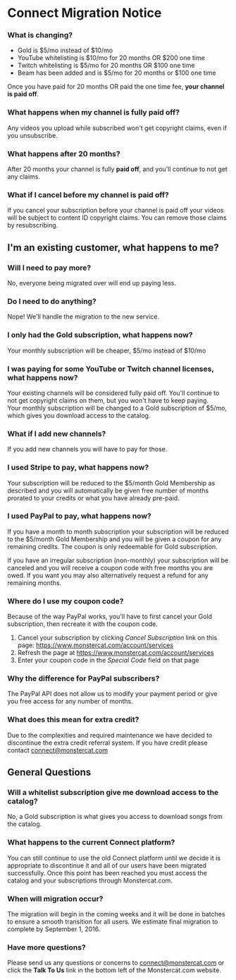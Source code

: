 # Connect Migration Notice

### What is changing?
 - Gold is $5/mo instead of $10/mo
 - YouTube whitelisting is $10/mo for 20 months OR $200 one time
 - Twitch whitelisting is $5/mo for 20 months OR $100 one time
 - Beam has been added and is $5/mo for 20 months or $100 one time

Once you have paid for 20 months OR paid the one time fee, **your channel is paid off**.

### What happens when my channel is fully **paid off**?
Any videos you upload while subscribed won't get copyright claims, even if you unsubscribe.

### What happens after 20 months?
After 20 months your channel is fully **paid off**, and you'll continue to not get any claims.

### What if I cancel before my channel is paid off?
If you cancel your subscription before your channel is paid off your videos will be subject to content ID copyright claims. You can remove those claims by resubscribing.

## I'm an existing customer, what happens to me?

### Will I need to pay more?
No, everyone being migrated over will end up paying less.

### Do I need to do anything?
Nope! We'll handle the migration to the new service.

### I only had the Gold subscription, what happens now?
Your monthly subscription will be cheaper, $5/mo instead of $10/mo

### I was paying for some YouTube or Twitch channel licenses, what happens now?
Your existing channels will be considered fully paid off. You'll continue to not get copyright claims on them, but you won't have to keep paying.  
Your monthly subscription will be changed to a Gold subscription of $5/mo, which gives you download access to the catalog.

### What if I add new channels?
If you add new channels you will have to pay for those.

### I used Stripe to pay, what happens now?
Your subscription will be reduced to the $5/month Gold Membership as described and you will automatically be given free number of months prorated to your credits or what you have already pre-paid.

### I used PayPal to pay, what happens now?
If you have a month to month subscription your subscription will be reduced to the $5/month Gold Membership and you will be given a coupon for any remaining credits. The coupon is only redeemable for Gold subscription.

If you have an irregular subscription (non-monthly) your subscription will be canceled and you will receive a coupon code with free months you are owed. If you want you may also alternatively request a refund for any remaining months.

### Where do I use my coupon code?
Because of the way PayPal works, you'll have to first cancel your Gold subscription, then recreate it with the coupon code.

1. Cancel your subscription by clicking *Cancel Subscription* link on this page: https://www.monstercat.com/account/services
2. Refresh the page at https://www.monstercat.com/account/services
3. Enter your coupon code in the *Special Code* field on that page

### Why the difference for PayPal subscribers?

The PayPal API does not allow us to modify your payment period or give you free access for any number of months.

### What does this mean for extra credit?
Due to the complexities and required maintenance we have decided to discontinue the extra credit referral system. If you have credit please contact connect@monstercat.com

## General Questions

### Will a whitelist subscription give me download access to the catalog?
No, a Gold subscription is what gives you access to download songs from the catalog.

### What happens to the current Connect platform?
You can still continue to use the old Connect platform until we decide it is appropriate to discontinue it and all of our users have been migrated successfully. Once this point has been reached you must access the catalog and your subscriptions through Monstercat.com.

### When will migration occur?

The migration will begin in the coming weeks and it will be done in batches to ensure a smooth transition for all users. We estimate final migration to complete by September 1, 2016.

### Have more questions?

Please send us any questions or concerns to connect@monstercat.com or click the **Talk To Us** link in the bottom left of the Monstercat.com website.
